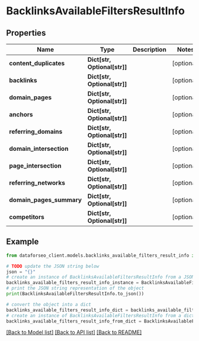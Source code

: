 # BacklinksAvailableFiltersResultInfo


## Properties

Name | Type | Description | Notes
------------ | ------------- | ------------- | -------------
**content_duplicates** | **Dict[str, Optional[str]]** |  | [optional] 
**backlinks** | **Dict[str, Optional[str]]** |  | [optional] 
**domain_pages** | **Dict[str, Optional[str]]** |  | [optional] 
**anchors** | **Dict[str, Optional[str]]** |  | [optional] 
**referring_domains** | **Dict[str, Optional[str]]** |  | [optional] 
**domain_intersection** | **Dict[str, Optional[str]]** |  | [optional] 
**page_intersection** | **Dict[str, Optional[str]]** |  | [optional] 
**referring_networks** | **Dict[str, Optional[str]]** |  | [optional] 
**domain_pages_summary** | **Dict[str, Optional[str]]** |  | [optional] 
**competitors** | **Dict[str, Optional[str]]** |  | [optional] 

## Example

```python
from dataforseo_client.models.backlinks_available_filters_result_info import BacklinksAvailableFiltersResultInfo

# TODO update the JSON string below
json = "{}"
# create an instance of BacklinksAvailableFiltersResultInfo from a JSON string
backlinks_available_filters_result_info_instance = BacklinksAvailableFiltersResultInfo.from_json(json)
# print the JSON string representation of the object
print(BacklinksAvailableFiltersResultInfo.to_json())

# convert the object into a dict
backlinks_available_filters_result_info_dict = backlinks_available_filters_result_info_instance.to_dict()
# create an instance of BacklinksAvailableFiltersResultInfo from a dict
backlinks_available_filters_result_info_from_dict = BacklinksAvailableFiltersResultInfo.from_dict(backlinks_available_filters_result_info_dict)
```
[[Back to Model list]](../README.md#documentation-for-models) [[Back to API list]](../README.md#documentation-for-api-endpoints) [[Back to README]](../README.md)


